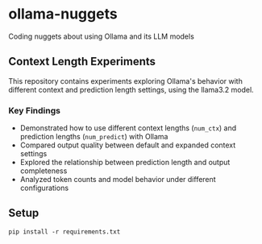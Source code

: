 # ollama-nuggets
Coding nuggets about using Ollama and its LLM models

## Context Length Experiments

This repository contains experiments exploring Ollama's behavior with different context and prediction length settings, using the llama3.2 model.

### Key Findings

- Demonstrated how to use different context lengths (`num_ctx`) and prediction lengths (`num_predict`) with Ollama
- Compared output quality between default and expanded context settings
- Explored the relationship between prediction length and output completeness
- Analyzed token counts and model behavior under different configurations

## Setup
```shell
pip install -r requirements.txt
```